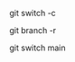 <!-- For creating branch in project -->
git switch -c 
<!-- git branch -r -->
 git branch -r 

 git switch main
